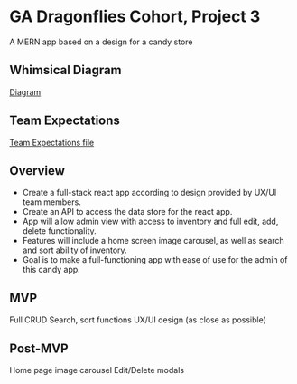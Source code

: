 # GA Dragonflies Cohort, Project 3
A MERN app based on a design for a candy store

## Whimsical Diagram
[Diagram](https://whimsical.com/Ua8CMqMtxDGSAeeQM9bR7F)

## Team Expectations
[Team Expectations file](https://docs.google.com/document/d/1bo-qhG3G4zUr2Ad4pGdEy3UJBluRZs7zFZnK37d1rws/edit?usp=sharing)

## Overview
 - Create a full-stack react app according to design provided by UX/UI team members.
 - Create an API to access the data store for the react app.
 - App will allow admin view with access to inventory and full edit, add, delete functionality.
 - Features will include a home screen image carousel, as well as search and sort ability of inventory.
 - Goal is to make a full-functioning app with ease of use for the admin of this candy app.

## MVP
Full CRUD
Search, sort functions
UX/UI design (as close as possible)

## Post-MVP
Home page image carousel
Edit/Delete modals
